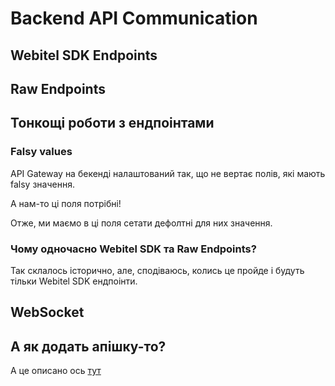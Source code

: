 # Backend API Communication

## Webitel SDK Endpoints

## Raw Endpoints

## Тонкощі роботи з ендпоінтами

### Falsy values

API Gateway на бекенді налаштований так, що не вертає полів, які мають falsy значення.

А нам-то ці поля потрібні!

Отже, ми маємо в ці поля сетати дефолтні для них значення.

### Чому одночасно Webitel SDK та Raw Endpoints?

Так склалось історично, але, сподіваюсь, колись це пройде і будуть тільки Webitel SDK ендпоінти.

## WebSocket

## А як додать апішку-то?

А це описано ось [тут](../../how-to/add-a-REST-API-module/Readme.md)
